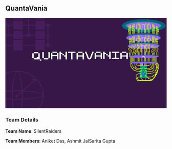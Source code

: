 ## QuantaVania
![QuantaVania](graphics/QuantaVania.png)
### Team Details
**Team Name**: SilentRaiders
 
**Team Members**: Aniket Das, Ashmit JaiSarita Gupta
